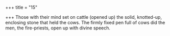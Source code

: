 +++
title = "15"

+++
Those with their mind set on cattle (opened up) the solid, knotted-up,  enclosing stone that held the cows.
The firmly fixed pen full of cows did the men, the fire-priests, open up  with divine speech.